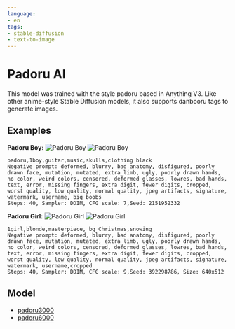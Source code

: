 ```yaml
---
language:
- en
tags:
- stable-diffusion
- text-to-image
---
```


# Padoru AI

This model was trained with the style padoru based in Anything V3. Like other anime-style Stable Diffusion models, it also supports danbooru tags to generate images.

## Examples


**Padoru Boy:**
![Padoru Boy](https://huggingface.co/herrius/padoru/resolve/main/images/boy%201.png)
![Padoru Boy](https://huggingface.co/herrius/padoru/resolve/main/images/boy%202.png)
```
padoru,1boy,guitar,music,skulls,clothing black
Negative prompt: deformed, blurry, bad anatomy, disfigured, poorly drawn face, mutation, mutated, extra_limb, ugly, poorly drawn hands, no color, weird colors, censored, deformed glasses, lowres, bad hands, text, error, missing fingers, extra digit, fewer digits, cropped, worst quality, low quality, normal quality, jpeg artifacts, signature, watermark, username, big boobs
Steps: 40, Sampler: DDIM, CFG scale: 7,Seed: 2151952332
```
**Padoru Girl:**
![Padoru Girl](https://huggingface.co/herrius/padoru/resolve/main/images/girl%201.png)
![Padoru Girl](https://huggingface.co/herrius/padoru/resolve/main/images/girl%202.png)
```
1girl,blonde,masterpiece, bg Christmas,snowing
Negative prompt: deformed, blurry, bad anatomy, disfigured, poorly drawn face, mutation, mutated, extra_limb, ugly, poorly drawn hands, no color, weird colors, censored, deformed glasses, lowres, bad hands, text, error, missing fingers, extra digit, fewer digits, cropped, worst quality, low quality, normal quality, jpeg artifacts, signature, watermark, username,cropped
Steps: 40, Sampler: DDIM, CFG scale: 9,Seed: 392298786, Size: 640x512
```
## Model
- [padoru3000](https://huggingface.co/herrius/padoru/blob/main/padoru-model3000.ckpt)
- [padoru6000](https://huggingface.co/herrius/padoru/blob/main/padoru-model6000.ckpt)
